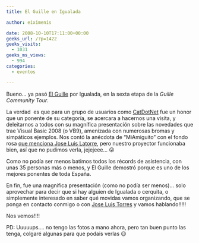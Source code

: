 ```yaml
---
title: El Guille en Igualada

author: eiximenis

date: 2008-10-10T17:11:00+00:00
geeks_url: /?p=1422
geeks_visits:
  - 1031
geeks_ms_views:
  - 994
categories:
  - eventos

---
```

Bueno... ya pasó [El Guille](http://www.elguille.info/) por Igualada, en la sexta etapa de la _Guille Community Tour_.

<!--more-->

La verdad&nbsp; es que para un grupo de usuarios como <a href="http://www.catdotnet.org" mce_href="http://www.catdotnet.org">CatDotNet</a> fue un honor que un ponente de su categoría, se acercara a hacernos una visita, y deleitarnos a todos con su magnífica presentación sobre las novedades que trae Visual Basic 2008 (o VB9), amenizada con numerosas bromas y simpáticos ejemplos. Nos contó la anécdota de &#8220;MiAmiguito&#8221; con el fondo rosa <a href="//geeks.ms/jllatorre/archive/2008/10/09/el-guille-en-barcelona-5a-parada-del-guille-s-community-tour.aspx">que menciona Jose Luis Latorre</a>, pero nuestro proyector funcionaba bien, así que no pudimos verla, jejejeee... 😛 

Como no podía ser menos batimos todos los récords de asistencia, con unas 35 personas más o menos, y El Guille demostró porque es uno de los mejores ponentes de toda España.

En fin, fue una magnífica presentación (como no podía ser menos)... solo aprovechar para decir que si hay alguien de Igualada o cerquita, o simplemente interesado en saber qué movidas vamos organizando, que se ponga en contacto conmigo o con <a href="//geeks.ms/blogs/jmtorres/default.aspx">Jose Luis Torres</a> y vamos hablando!!!!!

Nos vemos!!!! 

PD: Uuuuups.... no tengo las fotos a mano ahora, pero tan buen punto las tenga, colgaré algunas para que podais verlas 😉